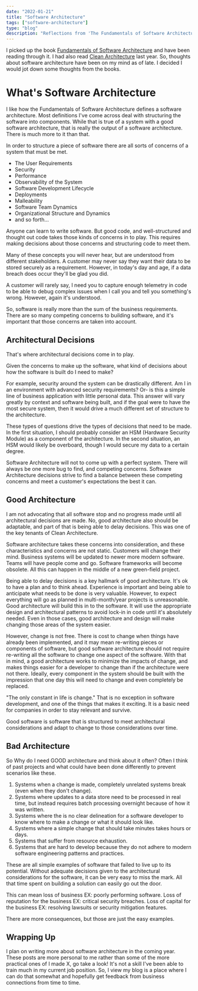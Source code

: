 ```yaml
---
date: "2022-01-21"
title: "Software Architecture"
tags: ["software-architecture"]
type: "blog"
description: "Reflections from 'The Fundamentals of Software Architecture."
---
```


I picked up the book [Fundamentals of Software Architecture](https://www.amazon.com/Fundamentals-Software-Architecture-Comprehensive-Characteristics/dp/1492043451/) and have been reading through it.
I had also read [Clean Architecture]() last year.
So, thoughts about software architecture have been on my mind as of late.
I decided I would jot down some thoughts from the books.

# What's Software Architecture

I like how the Fundamentals of Software Architecture defines a software architecture.
Most definitions I've come across deal with structuring the software into components.
While that is true of a system with a good software architecture, that is really the output of a software architecture.
There is much more to it than that.

In order to structure a piece of software there are all sorts of concerns of a system that must be met.
* The User Requirements
* Security
* Performance
* Observability of the System
* Software Development Lifecycle
* Deployments
* Malleability
* Software Team Dynamics
* Organizational Structure and Dynamics
* and so forth...

Anyone can learn to write software. But good code, and well-structured and thought out code takes those kinds of concerns in to play.
This requires making decisions about those concerns and structuring code to meet them.

Many of these concepts you will never hear, but are understood from different stakeholders.
A customer may never say they want their data to be stored securely as a requirement.
However, in today's day and age, if a data breach does occur they'll be glad you did. 

A customer will rarely say, I need you to capture enough telemetry in code to be able to debug complex issues when I call you and tell you something's wrong.
However, again it's understood.

So, software is really more than the sum of the business requirements.
There are so many competing concerns to building software, and it's important that those concerns are taken into account.

## Architectural Decisions

That's where architectural decisions come in to play.

Given the concerns to make up the software, what kind of decisions about how the software is built do I need to make?

For example, security around the system can be drastically different.
Am I in an environment with advanced security requirements?
Or- is this a simple line of business application with little personal data. 
This answer will vary greatly by context and software being built, and if the goal were to have the most secure system, then it would drive a much different set of structure to the architecture.

These types of questions drive the types of decisions that need to be made.
In the first situation, I should probably consider an HSM (Hardware Security Module) as a component of the architecture.
In the second situation, an HSM would likely be overboard, though I would secure my data to a certain degree.

Software Architecture will not to come up with a perfect system.
There will always be one more bug to find, and competing concerns.
Software Architecture decisions strive to find a balance between these competing concerns and meet a customer's expectations the best it can.

## Good Architecture

I am not advocating that all software stop and no progress made until all architectural decisions are made.
No, good architecture also should be adaptable, and part of that is being able to delay decisions.
This was one of the key tenants of Clean Architecture.

Software architecture takes these concerns into consideration, and these characteristics and concerns are not static.
Customers will change their mind.
Business systems will be updated to newer more modern software.
Teams will have people come and go.
Software frameworks will become obsolete.
All this can happen in the middle of a new green-field project.

Being able to delay decisions is a key hallmark of good architecture.
It's ok to have a plan and to think ahead.  Experience is important and being able to anticipate what needs to be done is very valuable.
However, to expect everything will go as planned in multi-month/year projects is unreasonable.
Good architecture will build this in to the software.
It will use the appropriate design and architectural patterns to avoid lock-in in code until it's absolutely needed.
Even in those cases, good architecture and design will make changing those areas of the system easier.

However, change is not free.
There is cost to change when things have already been implemented, and it may mean re-writing pieces or components of software, but good software architecture should not require re-writing all the software to change one aspect of the software.
With that in mind, a good architecture works to minimize the impacts of change, and makes things easier for a developer to change than if the architecture were not there.
Ideally, every component in the system should be built with the impression that one day this will need to change and even completely be replaced.

"The only constant in life is change."
That is no exception in software development, and one of the things that makes it exciting.
It is a basic need for companies in order to stay relevant and survive.

Good software is software that is structured to meet architectural considerations and adapt to change to those considerations over time.

## Bad Architecture

So Why do I need GOOD architecture and think about it often?
Often I think of past projects and what could have been done differently to prevent scenarios like these.

1. Systems when a change is made, completely unrelated systems break (even when they don't change).
2. Systems where updates to a data store need to be processed in real time, but instead requires batch processing overnight because of how it was written.
3. Systems where the is no clear delineation for a software developer to know where to make a change or what it should look like.
4. Systems where a simple change that should take minutes takes hours or days.
5. Systems that suffer from resource exhaustion.
6. Systems that are hard to develop because they do not adhere to modern software engineering patterns and practices.

These are all simple examples of software that failed to live up to its potential.
Without adequate decisions given to the architectural considerations for the software, it can be very easy to miss the mark.
All that time spent on building a solution can easily go out the door.

This can mean loss of business EX: poorly performing software.
Loss of reputation for the business EX: critical security breaches.
Loss of capital for the business EX: resolving lawsuits or security mitigation features.

There are more consequences, but those are just the easy examples.

## Wrapping Up

I plan on writing more about software architecture in the coming year.
These posts are more personal to me rather than some of the more practical ones of I made X, go take a look!
It's not a skill I've been able to train much in my current job position.
So, I view my blog is a place where I can do that somewhat and hopefully get feedback from business connections from time to time.
